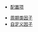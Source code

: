 [comment]: <> (* [Home]&#40;/&#41;)

[comment]: <> (* [快速上手]&#40;/zh-cn/quick-start.md&#41;)
* [配置项](/zh-cn/configuration.md)

[comment]: <> (* [生命周期]&#40;/zh-cn/lifecycle.md&#41;)
* [周期类因子](/zh-cn/period-factor.md)
* [自定义因子](/zh-cn/custom-factor.md)
